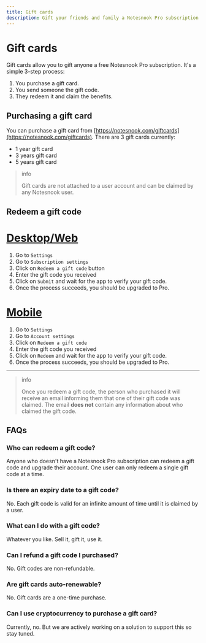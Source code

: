 ```yaml
---
title: Gift cards
description: Gift your friends and family a Notesnook Pro subscription.
---
```


# Gift cards

Gift cards allow you to gift anyone a free Notesnook Pro subscription. It's a simple 3-step process:

1. You purchase a gift card.
2. You send someone the gift code.
3. They redeem it and claim the benefits.

## Purchasing a gift card

You can purchase a gift card from [https://notesnook.com/giftcards](https://notesnook.com/giftcards). There are 3 gift cards currently:

- 1 year gift card
- 3 years gift card
- 5 years gift card

> info
>
> Gift cards are not attached to a user account and can be claimed by any Notesnook user.

## Redeem a gift code

# [Desktop/Web](#/tab/web)

1. Go to `Settings`
2. Go to `Subscription settings`
3. Click on `Redeem a gift code` button
4. Enter the gift code you received
5. Click on `Submit` and wait for the app to verify your gift code.
6. Once the process succeeds, you should be upgraded to Pro.

# [Mobile](#/tab/mobile)

1. Go to `Settings`
2. Go to `Account settings`
3. Click on `Redeem a gift code`
4. Enter the gift code you received
5. Click on `Redeem` and wait for the app to verify your gift code.
6. Once the process succeeds, you should be upgraded to Pro.

---

> info
>
> Once you redeem a gift code, the person who purchased it will receive an email informing them that one of their gift code was claimed. The email **does not** contain any information about who claimed the gift code.

## FAQs

### Who can redeem a gift code?

Anyone who doesn't have a Notesnook Pro subscription can redeem a gift code and upgrade their account. One user can only redeem a single gift code at a time.

### Is there an expiry date to a gift code?

No. Each gift code is valid for an infinite amount of time until it is claimed by a user.

### What can I do with a gift code?

Whatever you like. Sell it, gift it, use it.

### Can I refund a gift code I purchased?

No. Gift codes are non-refundable.

### Are gift cards auto-renewable?

No. Gift cards are a one-time purchase.

### Can I use cryptocurrency to purchase a gift card?

Currently, no. But we are actively working on a solution to support this so stay tuned.
